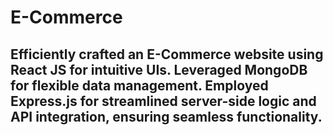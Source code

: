 # E-Commerce
## Efficiently crafted an E-Commerce website using React JS for intuitive UIs. Leveraged MongoDB for flexible data management. Employed Express.js for streamlined server-side logic and API integration, ensuring seamless functionality.
